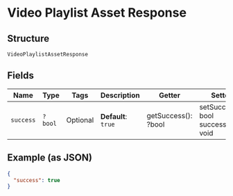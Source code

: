 
# Video Playlist Asset Response

## Structure

`VideoPlaylistAssetResponse`

## Fields

| Name | Type | Tags | Description | Getter | Setter |
|  --- | --- | --- | --- | --- | --- |
| `success` | `?bool` | Optional | **Default**: `true` | getSuccess(): ?bool | setSuccess(?bool success): void |

## Example (as JSON)

```json
{
  "success": true
}
```

